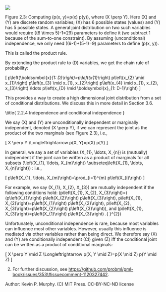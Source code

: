 ![](https://cdn.mathpix.com/cropped/2024_06_13_647790ec99d4643bfdd1g-1.jpg?height=380&width=510&top_left_y=198&top_left_x=755)

Figure 2.3: Computing \(p(x, y)=p(x) p(y)\), where \(X \perp Y\). Here \(X\) and \(Y\) are discrete random variables; \(X\) has 6 possible states (values) and \(Y\) has 5 possible states. A general joint distribution on two such variables would require \((6 \times 5)-1=29\) parameters to define it (we subtract 1 because of the sum-to-one constraint). By assuming (unconditional) independence, we only need \((6-1)+(5-1)=9\) parameters to define \(p(x, y)\).

This is called the product rule.

By extending the product rule to \(D\) variables, we get the chain rule of probability:

\[
p\left(\boldsymbol{x}_{1: D}\right)=p\left(x_{1}\right) p\left(x_{2} \mid x_{1}\right) p\left(x_{3} \mid x_{1}, x_{2}\right) p\left(x_{4} \mid x_{1}, x_{2}, x_{3}\right) \ldots p\left(x_{D} \mid \boldsymbol{x}_{1: D-1}\right)
\]

This provides a way to create a high dimensional joint distribution from a set of conditional distributions. We discuss this in more detail in Section 3.6.

\title{
2.2.4 Independence and conditional independence
}

We say \(X\) and \(Y\) are unconditionally independent or marginally independent, denoted \(X \perp Y\), if we can represent the joint as the product of the two marginals (see Figure 2.3), i.e.,

\[
X \perp Y \Longleftrightarrow p(X, Y)=p(X) p(Y)
\]

In general, we say a set of variables \(X_{1}, \ldots, X_{n}\) is (mutually) independent if the joint can be written as a product of marginals for all subsets \(\left\{X_{1}, \ldots, X_{m}\right\} \subseteq\left\{X_{1}, \ldots, X_{n}\right\}\) : i.e.,

\[
p\left(X_{1}, \ldots, X_{m}\right)=\prod_{i=1}^{m} p\left(X_{i}\right)
\]

For example, we say \(X_{1}, X_{2}, X_{3}\) are mutually independent if the following conditions hold: \(p\left(X_{1}, X_{2}, X_{3}\right)=\) \(p\left(X_{1}\right) p\left(X_{2}\right) p\left(X_{3}\right), p\left(X_{1}, X_{2}\right)=p\left(X_{1}\right) p\left(X_{2}\right), p\left(X_{2}, X_{3}\right)=p\left(X_{2}\right) p\left(X_{3}\right)\), and \(p\left(X_{1}, X_{3}\right)=p\left(X_{1}\right) p\left(X_{3}\right) .{ }^{2}\)

Unfortunately, unconditional independence is rare, because most variables can influence most other variables. However, usually this influence is mediated via other variables rather than being direct. We therefore say \(X\) and \(Y\) are conditionally independent (CI) given \(Z\) iff the conditional joint can be written as a product of conditional marginals:

\[
X \perp Y \mid Z \Longleftrightarrow p(X, Y \mid Z)=p(X \mid Z) p(Y \mid Z)
\]

2. For further discussion, see https://github.com/probml/pml-book/issues/353\#issuecomment-1120327442.

Author: Kevin P. Murphy. (C) MIT Press. CC-BY-NC-ND license